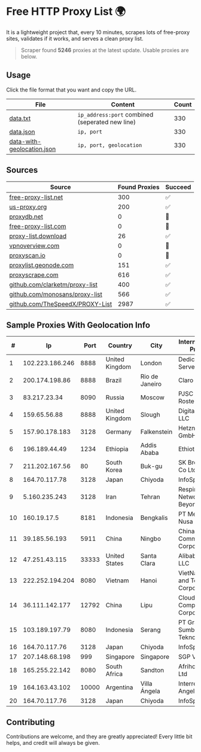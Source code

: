 
# Free HTTP Proxy List 🌍

It is a lightweight project that, every 10 minutes, scrapes lots of free-proxy sites, validates if it works, and serves a clean proxy list.


> Scraper found **5246** proxies at the latest update. Usable proxies are below.

## Usage

Click the file format that you want and copy the URL.


|File|Content|Count|
|----|-------|-----|
|[data.txt](https://raw.githubusercontent.com/themiralay/Proxy-List-World/master/data.txt)|`ip_address:port` combined (seperated new line)|330|
|[data.json](https://raw.githubusercontent.com/themiralay/Proxy-List-World/master/data.json)|`ip, port`|330|
|[data-with-geolocation.json](https://raw.githubusercontent.com/themiralay/Proxy-List-World/master/data-with-geolocation.json)|`ip, port, geolocation`|330|

## Sources

|Source|Found Proxies|Succeed|
|------|-------------|-------|
|[free-proxy-list.net](https://free-proxy-list.net)|300|✅|
|[us-proxy.org](https://www.us-proxy.org)|200|✅|
|[proxydb.net](http://proxydb.net)|0|🚫|
|[free-proxy-list.com](https://free-proxy-list.com/?page=&port=&type%5B%5D=http&type%5B%5D=https&up_time=0&search=Search)|0|🚫|
|[proxy-list.download](https://www.proxy-list.download/HTTP)|26|✅|
|[vpnoverview.com](https://vpnoverview.com/privacy/anonymous-browsing/free-proxy-servers)|0|🚫|
|[proxyscan.io](https://www.proxyscan.io)|0|🚫|
|[proxylist.geonode.com](https://proxylist.geonode.com/api/proxy-list?limit=300&page=1&sort_by=lastChecked&sort_type=desc&protocols=http,https)|151|✅|
|[proxyscrape.com](https://api.proxyscrape.com/v2/?request=displayproxies&protocol=http&timeout=10000&country=all&ssl=all&anonymity=all)|616|✅|
|[github.com/clarketm/proxy-list](https://raw.githubusercontent.com/clarketm/proxy-list/master/proxy-list-raw.txt)|400|✅|
|[github.com/monosans/proxy-list](https://raw.githubusercontent.com/monosans/proxy-list/main/proxies/http.txt)|566|✅|
|[github.com/TheSpeedX/PROXY-List](https://raw.githubusercontent.com/TheSpeedX/PROXY-List/master/http.txt)|2987|✅|


## Sample Proxies With Geolocation Info

|#|Ip|Port|Country|City|Internet Service Provider|
|-|--|----|-------|----|-------------------------|
|1|102.223.186.246|8888|United Kingdom|London|Dedicated Servers|
|2|200.174.198.86|8888|Brazil|Rio de Janeiro|Claro S.A|
|3|83.217.23.34|8090|Russia|Moscow|PJSC Rostelecom|
|4|159.65.56.88|8888|United Kingdom|Slough|DigitalOcean, LLC|
|5|157.90.178.183|3128|Germany|Falkenstein|Hetzner Online GmbH|
|6|196.189.44.49|1234|Ethiopia|Addis Ababa|Ethiotelecom|
|7|211.202.167.56|80|South Korea|Buk-gu|SK Broadband Co Ltd|
|8|164.70.117.78|3128|Japan|Chiyoda|InfoSphere|
|9|5.160.235.243|3128|Iran|Tehran|Respina Networks & Beyond PJSC|
|10|160.19.17.5|8181|Indonesia|Bengkalis|PT Media Balai Nusa|
|11|39.185.56.193|5911|China|Ningbo|China Mobile Communications Corporation|
|12|47.251.43.115|33333|United States|Santa Clara|Alibaba Cloud LLC|
|13|222.252.194.204|8080|Vietnam|Hanoi|VietNam Post and Telecom Corporation|
|14|36.111.142.177|12792|China|Lipu|Cloud Computing Corporation|
|15|103.189.197.79|8080|Indonesia|Serang|PT Graha Sumber Teknologi|
|16|164.70.117.76|3128|Japan|Chiyoda|InfoSphere|
|17|207.148.68.198|999|Singapore|Singapore|SGP VULTR|
|18|165.255.22.142|8080|South Africa|Sandton|Afrihost (Pty) Ltd|
|19|164.163.43.102|10000|Argentina|Villa Ángela|Interret Villa Angela SRL|
|20|164.70.117.76|3128|Japan|Chiyoda|InfoSphere|



## Contributing

Contributions are welcome, and they are greatly appreciated! Every
little bit helps, and credit will always be given.

